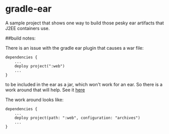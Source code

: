 gradle-ear
====================================

A sample project that shows one way to build those pesky ear artifacts that J2EE containers use.

##build notes:

There is an issue with the gradle ear plugin that causes a war file:

    dependencies {
        ...
        deploy project(":web")
        ...
    }

to be included in the ear as a jar, which won't work for an ear.  So there is a
work around that will help.  See it [here](http://forums.gradle.org/gradle/topics/problem_with_the_ear_plugin)

The work around looks like:

    dependencies {
        ...
        deploy project(path: ":web", configuration: "archives")
        ...
    }
